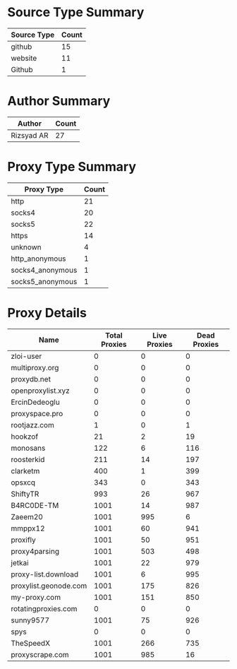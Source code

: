 # Source Type Summary

| Source Type | Count |
|-------------|-------|
| github | 15 |
| website | 11 |
| Github | 1 |


# Author Summary

| Author | Count |
|--------|-------|
| Rizsyad AR | 27 |


# Proxy Type Summary

| Proxy Type | Count |
|------------|-------|
| http | 21 |
| socks4 | 20 |
| socks5 | 22 |
| https | 14 |
| unknown | 4 |
| http_anonymous | 1 |
| socks4_anonymous | 1 |
| socks5_anonymous | 1 |


# Proxy Details

| Name | Total Proxies | Live Proxies | Dead Proxies |
|------|---------------|--------------|---------------|
| zloi-user | 0 | 0 | 0 |
| multiproxy.org | 0 | 0 | 0 |
| proxydb.net | 0 | 0 | 0 |
| openproxylist.xyz | 0 | 0 | 0 |
| ErcinDedeoglu | 0 | 0 | 0 |
| proxyspace.pro | 0 | 0 | 0 |
| rootjazz.com | 1 | 0 | 1 |
| hookzof | 21 | 2 | 19 |
| monosans | 122 | 6 | 116 |
| roosterkid | 211 | 14 | 197 |
| clarketm | 400 | 1 | 399 |
| opsxcq | 343 | 0 | 343 |
| ShiftyTR | 993 | 26 | 967 |
| B4RC0DE-TM | 1001 | 14 | 987 |
| Zaeem20 | 1001 | 995 | 6 |
| mmppx12 | 1001 | 60 | 941 |
| proxifly | 1001 | 50 | 951 |
| proxy4parsing | 1001 | 503 | 498 |
| jetkai | 1001 | 22 | 979 |
| proxy-list.download | 1001 | 6 | 995 |
| proxylist.geonode.com | 1001 | 175 | 826 |
| my-proxy.com | 1001 | 151 | 850 |
| rotatingproxies.com | 0 | 0 | 0 |
| sunny9577 | 1001 | 75 | 926 |
| spys | 0 | 0 | 0 |
| TheSpeedX | 1001 | 266 | 735 |
| proxyscrape.com | 1001 | 985 | 16 |
